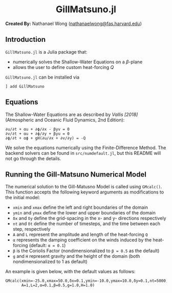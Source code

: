 # **<div align="center">GillMatsuno.jl</div>**

**Created By:** Nathanael Wong (nathanaelwong@fas.harvard.edu)

## **Introduction**

`GillMatsuno.jl` is a Julia package that:
* numerically solves the Shallow-Water Equations on a $\beta$-plane
* allows the user to define custom heat-forcing $Q$

`GillMatsuno.jl` can be installed via
```
] add GillMatsuno
```

## Equations
The Shallow-Water Equations are as described by *Vallis [2018]* (Atmospheric and Oceanic Fluid Dynamics, 2nd Edition):
```
∂u/∂t + αu + ∂ϕ/∂x - βyv = 0
∂v/∂t + αu + ∂ϕ/∂y + βyu = 0
∂ϕ/∂t + αϕ + gH(∂u/∂x + ∂v/∂y) = -Q
```

We solve the equations numerically using the Finite-Difference Method.  The backend solvers can be found in `src/numdefault.jl`, but this README will not go through the details.

## Running the Gill-Matsuno Numerical Model
The numerical solution to the Gill-Matusno Model is called using `GMcalc()`.  This function accepts the following keyword arguments as modifications to the initial model:
* `xmin` and `xmax` define the left and right boundaries of the domain
* `ymin` and `ymax` define the lower and upper boundaries of the domain
* `δx` and `δy` define the grid-spacing in the x- and y- directions respectively
* `nt` and `δt` define the number of timesteps, and the time between each step, respectively
* `A` and `L` represent the amplitude and length of the heat-forcing `Q`
* `α` represents the damping coefficient on the winds induced by the heat-forcing (default: `α = 0.1`)
* `β` is the Coriolis Factor (nondimensionalized to `β = 0.5` as the default)
* `g` and `H` represent gravity and the height of the domain (both nondimensionalized to 1 as default)

An example is given below, with the default values as follows:
```
GMcalc(xmin=-25.0,xmax=50.0,δx=0.1,ymin=-10.0,ymax=10.0,δy=0.1,nt=5000,δt=0.001,
	   A=1,L=2,α=0.1,β=0.5,g=1.0,H=1.0)
```
